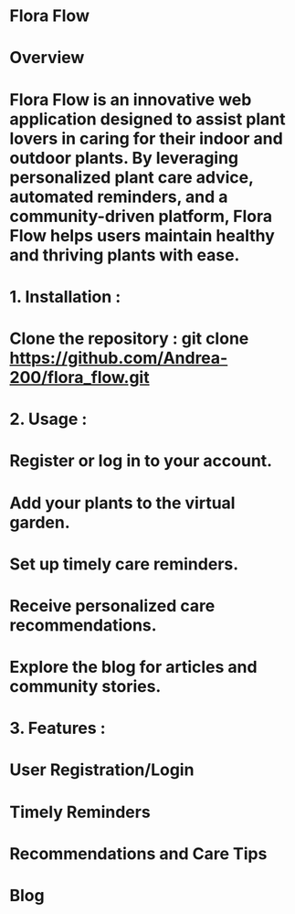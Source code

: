 # Flora Flow
# Overview
# Flora Flow is an innovative web application designed to assist plant lovers in caring for their indoor and outdoor plants. By leveraging personalized plant care advice, automated reminders, and a community-driven platform, Flora Flow helps users maintain healthy and thriving plants with ease.

# 1. Installation :
# Clone the repository : git clone https://github.com/Andrea-200/flora_flow.git

# 2. Usage :
# Register or log in to your account.
# Add your plants to the virtual garden.
# Set up timely care reminders.
# Receive personalized care recommendations.
# Explore the blog for articles and community stories.

# 3. Features :
# User Registration/Login
# Timely Reminders
# Recommendations and Care Tips
# Blog